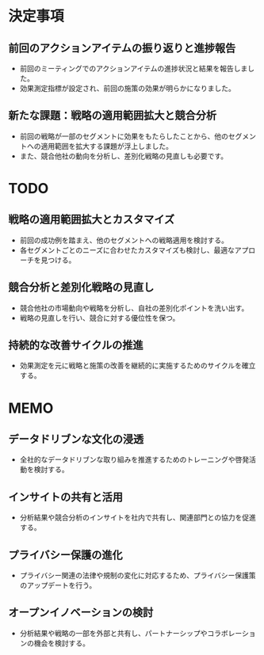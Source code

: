 # 決定事項
## 前回のアクションアイテムの振り返りと進捗報告
- 前回のミーティングでのアクションアイテムの進捗状況と結果を報告しました。
- 効果測定指標が設定され、前回の施策の効果が明らかになりました。

## 新たな課題：戦略の適用範囲拡大と競合分析
- 前回の戦略が一部のセグメントに効果をもたらしたことから、他のセグメントへの適用範囲を拡大する課題が浮上しました。
- また、競合他社の動向を分析し、差別化戦略の見直しも必要です。

# TODO
## 戦略の適用範囲拡大とカスタマイズ
- 前回の成功例を踏まえ、他のセグメントへの戦略適用を検討する。
- 各セグメントごとのニーズに合わせたカスタマイズも検討し、最適なアプローチを見つける。

## 競合分析と差別化戦略の見直し
- 競合他社の市場動向や戦略を分析し、自社の差別化ポイントを洗い出す。
- 戦略の見直しを行い、競合に対する優位性を保つ。

## 持続的な改善サイクルの推進
- 効果測定を元に戦略と施策の改善を継続的に実施するためのサイクルを確立する。

# MEMO
## データドリブンな文化の浸透
- 全社的なデータドリブンな取り組みを推進するためのトレーニングや啓発活動を検討する。

## インサイトの共有と活用
- 分析結果や競合分析のインサイトを社内で共有し、関連部門との協力を促進する。

## プライバシー保護の進化
- プライバシー関連の法律や規制の変化に対応するため、プライバシー保護策のアップデートを行う。

## オープンイノベーションの検討
- 分析結果や戦略の一部を外部と共有し、パートナーシップやコラボレーションの機会を検討する。
